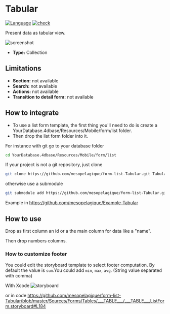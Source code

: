 # Tabular

[![Language][swift-shield]][swift-url]
[![check][check-shield]][check-url]

Present data as tabular view.

![screenshot](https://github.com/mesopelagique/Example-Tabular/raw/master/app.png)

* **Type:** Collection

## Limitations

* **Section:** not available
* **Search:** not available
* **Actions:**  not available
* **Transition to detail form:**  not available

## How to integrate

* To use a list form template, the first thing you'll need to do is create a YourDatabase.4dbase/Resources/Mobile/form/list folder.
* Then drop the list form folder into it.

For instance with git go to your database folder

```bash
cd YourDatabase.4dbase/Resources/Mobile/form/list
```

If your project is not a git repository, just clone

```bash
git clone https://github.com/mesopelagique/form-list-Tabular.git Tabular
```

otherwise use a submodule

```bash
git submodule add https://github.com/mesopelagique/form-list-Tabular.git Tabular
```

Example in https://github.com/mesopelagique/Example-Tabular

## How to use

Drop as first column an id or a the main column for data like a "name".

Then drop numbers columns.

### How to customize footer

You could edit the storyboard template to select footer computation.
By default the value is `sum`.You could add `min`, `max`, `avg`. (String value separated with comma)

With Xcode
![storyboard](https://github.com/mesopelagique/Example-Tabular/blob/master/customize.png?raw=true)

or in code
https://github.com/mesopelagique/form-list-Tabular/blob/master/Sources/Forms/Tables/___TABLE___/___TABLE___ListForm.storyboard#L184

<!-- MARKDOWN LINKS & IMAGES -->
<!-- https://www.markdownguide.org/basic-syntax/#reference-style-links -->
[swift-shield]: http://img.shields.io/badge/language-swift-orange.svg?style=flat
[swift-url]: https://developer.apple.com/swift/
[check-shield]: https://github.com/mesopelagique/form-list-Tabular/workflows/%E2%9C%85%20check/badge.svg
[check-url]: https://github.com/mesopelagique/form-list-Tabular/actions?query=workflow%3A%22%E2%9C%85+check%22
